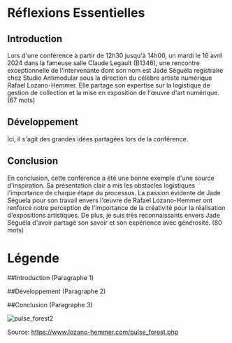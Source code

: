 # Réflexions Essentielles

## Introduction
Lors d'une conférence à partir de 12h30 jusqu'à 14h00, un mardi le 16 avril 2024 dans la fameuse salle Claude Legault (B1346), une rencontre exceptionnelle  de l'intervenante dont son nom est Jade Séguéla registraire chez Studio Antimodular sous la direction du célèbre artiste numérique Rafael Lozano-Hemmer. Elle partage son expertise sur la logistique de gestion de collection et la mise en exposition de l'œuvre d'art numérique. (67 mots) 

## Développement
Ici, il s'agit des grandes idées partagées lors de la conférence. 


## Conclusion
En conclusion, cette conférence a été une bonne exemple d'une source d'inspiration. Sa présentation clair a mis les obstacles logistiques l'importance de chaque étape du processus. La passion évidente de Jade Séguela pour son travail envers l'œuvre de Rafael Lozano-Hemmer ont renforcé notre perception de l'importance de la créativité pour la réalisation d'expositions artistiques. De plus, je suis très reconnaissants envers Jade Séguéla d'avoir partagé son savoir et son expérience avec générosité. (80 mots)   

# Légende 

##Introduction (Paragraphe 1)

##Développement (Paragraphe 2)

##Conclusion (Paragraphe 3)

![pulse_forest2](https://github.com/Jad2087/H24_V11_inspirations_SALOUMI/assets/142918288/ee99538c-83e3-4bb7-b629-bbc5cfe2a3f0)


Source: https://www.lozano-hemmer.com/pulse_forest.php
